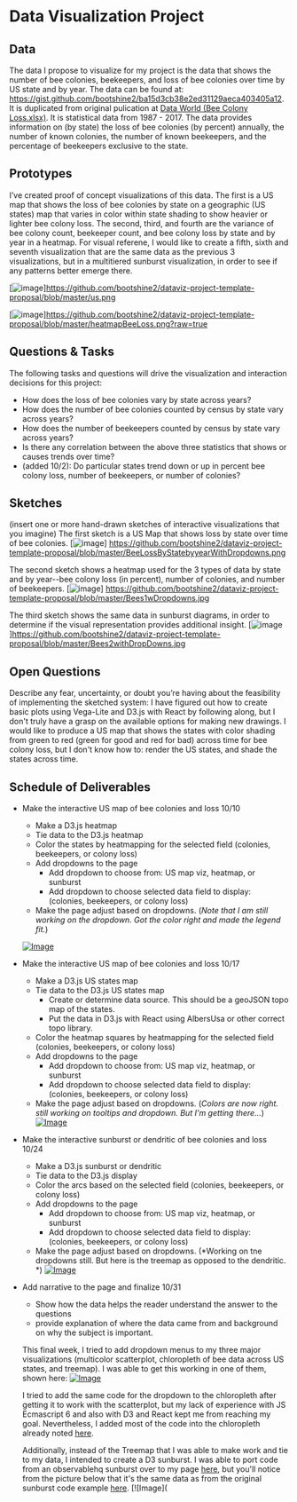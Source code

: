 # Data Visualization Project

## Data

The data I propose to visualize for my project is the data that shows the number of bee colonies, beekeepers, and loss of bee colonies over time by US state and by year. The data can be found at: https://gist.github.com/bootshine2/ba15d3cb38e2ed31129aeca403405a12. It is duplicated from original pulication at [Data World (Bee Colony Loss.xlsx)](https://data.world/finley/bee-colony-statistical-data-from-1987-2017/workspace/file?filename=Bee+Colony+Loss.xlsx). It is statistical data from 1987 - 2017. The data provides information on (by state) the loss of bee colonies (by percent) annually, the number of known colonies, the number of known beekeepers, and the percentage of beekeepers exclusive to the state.

## Prototypes

I’ve created proof of concept visualizations of this data. The first is a US map that shows the loss of bee colonies by state on a geographic (US states) map that varies in color within state shading to show heavier or lighter bee colony loss. The second, third, and fourth are the variance of bee colony count, beekeeper count, and bee colony loss by state and by year in a heatmap. For visual referene, I would like to create a fifth, sixth and seventh visualization that are the same data as the previous 3 visualizations, but in a multitiered sunburst visualization, in order to see if any patterns better emerge there.

[![image](https://github.com/bootshine2/dataviz-project-template-proposal/blob/master/us.png)]https://github.com/bootshine2/dataviz-project-template-proposal/blob/master/us.png

[![image](https://github.com/bootshine2/dataviz-project-template-proposal/blob/master/heatmapBeeLoss.png?raw=true)]https://github.com/bootshine2/dataviz-project-template-proposal/blob/master/heatmapBeeLoss.png?raw=true

## Questions & Tasks

The following tasks and questions will drive the visualization and interaction decisions for this project:

 * How does the loss of bee colonies vary by state across years?
 * How does the number of bee colonies counted by census by state vary across years?
 * How does the number of beekeepers counted by census by state vary across years?
 * Is there any correlation between the above three statistics that shows or causes trends over time?
 * (added 10/2): Do particular states trend down or up in percent bee colony loss, number of beekeepers, or number of colonies?

## Sketches

(insert one or more hand-drawn sketches of interactive visualizations that you imagine)
The first sketch is a US Map that shows loss by state over time of bee colonies.
[![image](https://github.com/bootshine2/dataviz-project-template-proposal/blob/master/BeeLossByStatebyyearWithDropdowns.png)]
https://github.com/bootshine2/dataviz-project-template-proposal/blob/master/BeeLossByStatebyyearWithDropdowns.png

The second sketch shows a heatmap used for the 3 types of data by state and by year--bee colony loss (in percent), number of colonies, and number of beekeepers.
[![image](https://github.com/bootshine2/dataviz-project-template-proposal/blob/master/Bees1wDropdowns.jpg)]
https://github.com/bootshine2/dataviz-project-template-proposal/blob/master/Bees1wDropdowns.jpg

The third sketch shows the same data in sunburst diagrams, in order to determine if the visual representation provides additional insight.
[![image](https://github.com/bootshine2/dataviz-project-template-proposal/blob/master/Bees2withDropDowns.jpg)]https://github.com/bootshine2/dataviz-project-template-proposal/blob/master/Bees2withDropDowns.jpg


## Open Questions

Describe any fear, uncertainty, or doubt you’re having about the feasibility of implementing the sketched system: I have figured out how to create basic plots using Vega-Lite and D3.js with React by following along, but I don't truly have a grasp on the available options for making new drawings. I would like to produce a US map that shows the states with color shading from green to red (green for good and red for bad) across time for bee colony loss, but I don't know how to: render the US states, and shade the states across time.

## Schedule of Deliverables

* Make the interactive US map of bee colonies and loss 10/10
  * Make a D3.js heatmap
  * Tie data to the D3.js heatmap
  * Color the states by heatmapping for the selected field (colonies, beekeepers, or colony loss)
  * Add dropdowns to the page
    * Add dropdown to choose from: US map viz, heatmap, or sunburst
    * Add dropdown to choose selected data field to display: (colonies, beekeepers, or colony loss)
  * Make the page adjust based on dropdowns.
  (*Note that I am still working on the dropdown. Got the color right and made the legend fit.*)
  
  [![Image](https://github.com/bootshine2/dataviz-project-template-proposal/blob/master/bee%20loss%20by%20year%202.PNG)](https://beta.vizhub.com/bootshine2/1ab048f3d6b14f91869d618fe70f1eb2?mode=full)

* Make the interactive US map of bee colonies and loss 10/17
  * Make a D3.js US states map
  * Tie data to the D3.js US states map
    * Create or determine data source. This should be a geoJSON topo map of the states.
    * Put the data in D3.js with React using AlbersUsa or other correct topo library.
  * Color the heatmap squares by heatmapping for the selected field (colonies, beekeepers, or colony loss)
  * Add dropdowns to the page
    * Add dropdown to choose from: US map viz, heatmap, or sunburst
    * Add dropdown to choose selected data field to display: (colonies, beekeepers, or colony loss)
  * Make the page adjust based on dropdowns.
  (*Colors are now right. still working on tooltips and dropdown. But I'm getting there...*)
  [![Image](https://github.com/bootshine2/dataviz-project-template-proposal/blob/master/bee%20loss%20cloropleth.png)](https://beta.vizhub.com/bootshine2/daf80e80faf54d67a61de8f53e55506e?edit=files&file=index.js&mode=full)
  
* Make the interactive sunburst or dendritic of bee colonies and loss 10/24
  * Make a D3.js sunburst or dendritic
  * Tie data to the D3.js display
  * Color the arcs based on the selected field (colonies, beekeepers, or colony loss)
  * Add dropdowns to the page
    * Add dropdown to choose from: US map viz, heatmap, or sunburst
    * Add dropdown to choose selected data field to display: (colonies, beekeepers, or colony loss)
  * Make the page adjust based on dropdowns.
  (*Working on tne dropdowns still. But here is the treemap as opposed to the dendritic. *)
  [![Image](https://github.com/bootshine2/dataviz-project-template-proposal/blob/master/treemap.png)](https://beta.vizhub.com/bootshine2/ada11d6edcc44b5ca57297f6c2acc879?edit=files&file=index.html&mode=full)
  
* Add narrative to the page and finalize 10/31
  * Show how the data helps the reader understand the answer to the questions
  * provide explanation of where the data came from and background on why the subject is important.
  
  This final week, I tried to add dropdown menus to my three major visualizations (multicolor scatterplot, chloropleth of bee data across US states, and treemap). I was able to get this working in one of them, shown here:
  [![Image](https://github.com/bootshine2/dataviz-project-template-proposal/commit/0cdedc31a17e0e085174c190a9fd192ace0acbd9#diff-dcddb6fcad152899424e2a13aac67a0c)](https://beta.vizhub.com/bootshine2/0a0b3a03537842a4bb256086ff85ca21?edit=files&file=index.js&mode=full)
  
  I tried to add the same code for the dropdown to the chloropleth after getting it to work with the scatterplot, but my lack of experience with JS Ecmascript 6 and also with D3 and React kept me from reaching my goal. Nevertheless, I added most of the code into the chloropleth already noted [here](https://beta.vizhub.com/bootshine2/daf80e80faf54d67a61de8f53e55506e?edit=files&file=index.js&mode=full). 
  
  Additionally, instead of the Treemap that I was able to make work and tie to my data, I intended to create a D3 sunburst. I was able to port code from an observablehq sunburst over to my page [here](https://beta.vizhub.com/bootshine2/762d08e3a7a746d3918e145b7b12aa95?edit=files&file=index.js&mode=full), but you'll notice from the picture below that it's the same data as from the original sunburst code example [here](https://observablehq.com/@d3/zoomable-sunburst).
  [![Image](


